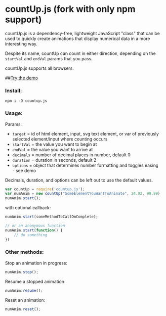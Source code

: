 countUp.js (fork with only npm support)
==========

countUp.js is a dependency-free, lightweight JavaScript "class" that can be used to quickly create animations that display numerical data in a more interesting way.

Despite its name, countUp can count in either direction, depending on the `startVal` and `endVal` params that you pass.
<!-- as well as a coffeescript version, thanks to @HHSnopek. -->

countUp.js supports all browsers.

##[Try the demo](http://inorganik.github.io/countUp.js)

### Install:

```
npm i -D countup.js
```

### Usage:

Params:
- `target` = id of html element, input, svg text element, or var of previously selected element/input where counting occurs
- `startVal` = the value you want to begin at
- `endVal` = the value you want to arrive at
- `decimals` = number of decimal places in number, default 0
- `duration` = duration in seconds, default 2
- `options` = object that determines number formatting and toggles easing - see demo

Decimals, duration, and options can be left out to use the default values.

```js
var countUp = require('countup.js');
var numAnim = new countUp("SomeElementYouWantToAnimate", 24.02, 99.99);
numAnim.start();
```

with optional callback:

```js
numAnim.start(someMethodToCallOnComplete);

// or an anonymous function
numAnim.start(function() {
	// do something
})
```

### Other methods:

Stop an animation in progress:

```js
numAnim.stop();
```

Resume a stopped animation:

```js
numAnim.resume();
```

Reset an animation:

```js
numAnim.reset();
```
